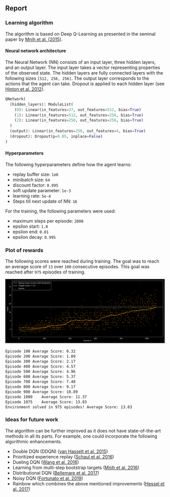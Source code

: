 ## Report 


### Learning algorithm
The algorithm is based on Deep Q-Learning as presented in the seminal paper by [Mnih et al. (2015)](https://storage.googleapis.com/deepmind-media/dqn/DQNNaturePaper.pdf).

#### Neural network architecture
The Neural Network (NN) consists of an input layer, three hidden layers, and an output layer. 
The input layer takes a vector representing properties of the observed state. 
The hidden layers are fully connected layers with the following sizes `[512, 256, 256]`.
The output layer corresponds to the actions that the agent can take. 
Dropout is applied to each hidden layer (see [Hinton et al. 2012](https://arxiv.org/abs/1207.0580)).

```Python
QNetwork(
  (hidden_layers): ModuleList(
    (0): Linear(in_features=37, out_features=512, bias=True)
    (1): Linear(in_features=512, out_features=256, bias=True)
    (2): Linear(in_features=256, out_features=256, bias=True)
  )
  (output): Linear(in_features=256, out_features=4, bias=True)
  (dropout): Dropout(p=0.05, inplace=False)
)
```

#### Hyperparameters
The following hyperparameters define how the agent learns:
- replay buffer size: `1e6`
- minibatch size: `64`
- discount factor: `0.995`
- soft update parameter: `1e-3`
- learning rate: `5e-4`
- Steps till next update of NN: `16`

For the training, the following parameters were used:
- maximum steps per episode: `2000`
- epsilon start: `1.0`
- epsilon end: `0.01`
- epsilon decay: `0.995`

### Plot of rewards
The following scores were reached during training.
The goal was to reach an average score of `13` over `100` consecutive episodes. 
This goal was reached after `975` episodes of training.

<img src="https://github.com/Doegstra/Deep-Q-Learning-Banana-Navigation/blob/main/img/rewards_over_time_rolling_dark_v2.png"/>

```
Episode 100	Average Score: 0.32
Episode 200	Average Score: 1.09
Episode 300	Average Score: 2.17
Episode 400	Average Score: 4.57
Episode 500	Average Score: 4.96
Episode 600	Average Score: 5.37
Episode 700	Average Score: 7.48
Episode 800	Average Score: 9.17
Episode 900	Average Score: 10.89
Episode 1000	Average Score: 11.37
Episode 1075	Average Score: 13.03
Environment solved in 975 episodes!	Average Score: 13.03
```

### Ideas for future work
The algorithm can be further improved as it does not have state-of-the-art methods in all its parts.
For example, one could incorporate the following algorithmic enhancements.
- Double DQN (DDQN) ([van Hasselt et al. 2015](https://arxiv.org/abs/1509.06461))
- Prioritized experience replay ([Schaul et al. 2016](https://arxiv.org/abs/1511.05952))
- Dueling DQN ([Wang et al. 2016](https://arxiv.org/abs/1511.06581))
- Learning from multi-step bootstrap targets ([Mnih et al. 2016](https://arxiv.org/abs/1602.01783))
- Distributional DQN ([Bellemare et al. 2017](https://arxiv.org/abs/1707.06887))
- Noisy DQN ([Fortunato et al. 2019](https://arxiv.org/abs/1706.10295))
- Rainbow which combines the above mentioned improvements ([Hessel et al. 2017](https://arxiv.org/abs/1710.02298))
